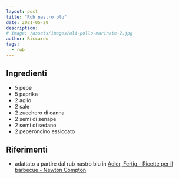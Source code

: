 ```yaml
---
layout: post
title: "Rub nastro blu"
date: 2021-05-29
description: 
# image: /assets/images/ali-pollo-marinate-2.jpg
author: Riccardo
tags:
  - rub
---
```


## Ingredienti
- 5 pepe
- 5 paprika
- 2 aglio
- 2 sale
- 2 zucchero di canna
- 2 semi di senape
- 2 semi di sedano
- 2 peperoncino essiccato

## Riferimenti

- adattato a partire dal rub nastro blu in [Adler, Fertig - Ricette per il barbecue - Newton Compton](https://www.newtoncompton.com/libro/ricette-per-il-barbecue)

